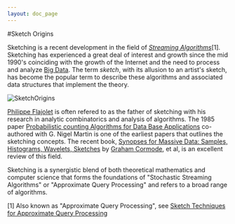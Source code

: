 ```yaml
---
layout: doc_page
---
```


#Sketch Origins

Sketching is a recent development in the field of 
<a href="https://en.wikipedia.org/wiki/Streaming_algorithm"><i>Streaming Algorithms</i></a>[1]. 
Sketching has experienced a great deal of interest and growth since the mid 1990's coinciding with the growth of the Internet and the need to process and analyze 
<a href="https://en.wikipedia.org/wiki/Big_data">Big Data</a>.  The term <i>sketch</i>, with its allusion to an artist's sketch, has become the popular term to describe these algorithms and associated data structures that implement the theory.

<img class="doc-img-full" src="{{site.docs_img_dir}}SketchOrigins.png" alt="SketchOrigins" />

<a href="https://en.wikipedia.org/wiki/Philippe_Flajolet">Philippe Flajolet</a> 
is often refered to as the father of sketching with his research in analytic combinatorics and analysis of algorithms.  The 1985 paper 
<a href="http://db.cs.berkeley.edu/cs286/papers/flajoletmartin-jcss1985.pdf">
Probabilistic counting Algorithms for Data Base Applications</a> 
co-authored with G. Nigel Martin is one of the earliest papers that outlines the sketching concepts. 
The recent book, 
<a href="http://db.cs.berkeley.edu/cs286/papers/synopses-fntdb2012.pdf">
Synopses for Massive Data: Samples, Histograms, Wavelets, Sketches</a> by 
<a href="http://www2.warwick.ac.uk/fac/sci/dcs/people/graham_cormode/">Graham Cormode</a>, et al, 
is an excellent review of this field.

Sketching is a synergistic blend of both theoretical mathematics and computer science that forms the foundations of "Stochastic Streaming Algorithms" or "Approximate Query Processing" and refers to a broad range of algorithms.  



[1] Also known as "Approximate Query Processing", see <a href="http://people.cs.umass.edu/~mcgregor/711S12/sketches1.pdf">Sketch Techniques for Approximate Query Processing</a>

